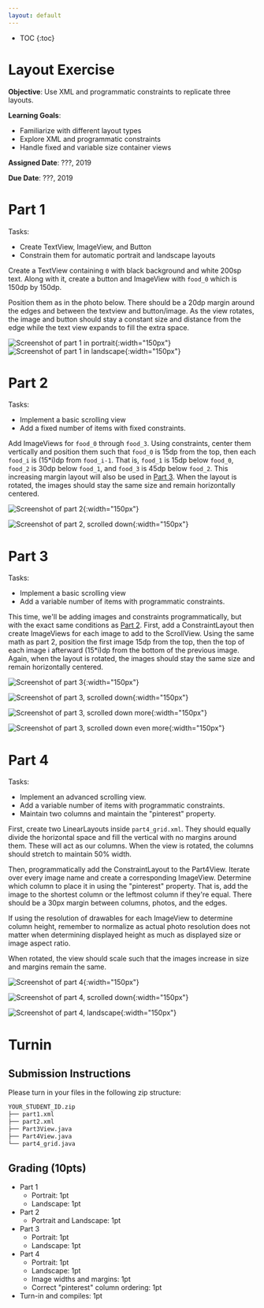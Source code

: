 ```yaml
---
layout: default
---
```


* TOC
{:toc}

# Layout Exercise

**Objective**: Use XML and programmatic constraints to replicate three layouts.

**Learning Goals**:
- Familiarize with different layout types
- Explore XML and programmatic constraints
- Handle fixed and variable size container views

**Assigned Date**: ???, 2019

**Due Date**: ???, 2019

# Part 1

Tasks:
- Create TextView, ImageView, and Button
- Constrain them for automatic portrait and landscape layouts

Create a TextView containing `0` with black background and white 200sp text. Along with it, create a button and ImageView with `food_0` which is 150dp by 150dp.

Position them as in the photo below. There should be a 20dp margin around the edges and between the textview and button/image. As the view rotates, the image and button should stay a constant size and distance from the edge while the text view expands to fill the extra space.

![Screenshot of part 1 in portrait ](layout-img/1_portrait.png){:width="150px"}
![Screenshot of part 1 in landscape](layout-img/1_landscape.png){:width="150px"}

# Part 2

Tasks:
- Implement a basic scrolling view
- Add a fixed number of items with fixed constraints.

Add ImageViews for `food_0` through `food_3`. Using constraints, center them vertically and position them such that `food_0` is 15dp from the top, then each `food_i` is (15*i)dp from `food_i-1`. That is, `food_1` is 15dp below `food_0`, `food_2` is 30dp below `food_1`, and `food_3` is 45dp below `food_2`. This increasing margin layout will also be used in [Part 3](#part-3). When the layout is rotated, the images should stay the same size and remain horizontally centered.

![Screenshot of part 2](layout-img/2_0.png){:width="150px"}

![Screenshot of part 2, scrolled down](layout-img/2_1.png){:width="150px"}

# Part 3

Tasks:
- Implement a basic scrolling view
- Add a variable number of items with programmatic constraints.

This time, we'll be adding images and constraints programmatically, but with the exact same conditions as [Part 2](#part-2). First, add a ConstraintLayout then create ImageViews for each image to add to the ScrollView. Using the same math as part 2, position the first image 15dp from the top, then the top of each image i afterward (15*i)dp from the bottom of the previous image. Again, when the layout is rotated, the images should stay the same size and remain horizontally centered.

![Screenshot of part 3](layout-img/2_0.png){:width="150px"}

![Screenshot of part 3, scrolled down](layout-img/2_1.png){:width="150px"}

![Screenshot of part 3, scrolled down more](layout-img/2_1.png){:width="150px"}

![Screenshot of part 3, scrolled down even more](layout-img/2_1.png){:width="150px"}

# Part 4

Tasks:
- Implement an advanced scrolling view.
- Add a variable number of items with programmatic constraints.
- Maintain two columns and maintain the "pinterest" property.

First, create two LinearLayouts inside `part4_grid.xml`. They should equally divide the horizontal space and fill the vertical with no margins around them. These will act as our columns. When the view is rotated, the columns should stretch to maintain 50% width.

Then, programmatically add the ConstraintLayout to the Part4View. Iterate over every image name and create a corresponding ImageView. Determine which column to place it in using the "pinterest" property. That is, add the image to the shortest column or the leftmost column if they're equal. There should be a 30px margin between columns, photos, and the edges.

If using the resolution of drawables for each ImageView to determine column height, remember to normalize as actual photo resolution does not matter when determining displayed height as much as displayed size or image aspect ratio.

When rotated, the view should scale such that the images increase in size and margins remain the same.

![Screenshot of part 4](layout-img/4_0.png){:width="150px"}

![Screenshot of part 4, scrolled down](layout-img/4_1.png){:width="150px"}

![Screenshot of part 4, landscape](layout-img/4_landscape.png){:width="150px"}

# Turnin
## Submission Instructions

Please turn in your files in the following zip structure:

```bash
YOUR_STUDENT_ID.zip
├── part1.xml
├── part2.xml
├── Part3View.java
├── Part4View.java
└── part4_grid.java
```

## Grading (10pts)

- Part 1
  - Portrait: 1pt
  - Landscape: 1pt
- Part 2
  - Portrait and Landscape: 1pt
- Part 3
  - Portrait: 1pt
  - Landscape: 1pt
- Part 4
  - Portrait: 1pt
  - Landscape: 1pt
  - Image widths and margins: 1pt
  - Correct "pinterest" column ordering: 1pt
- Turn-in and compiles: 1pt

